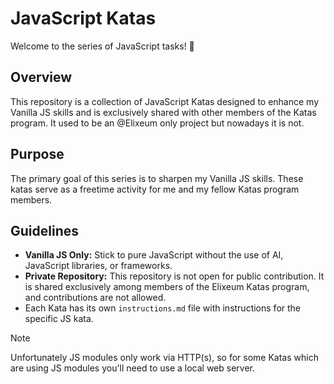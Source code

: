 # JavaScript Katas
Welcome to the series of JavaScript tasks! 🚀

## Overview
This repository is a collection of JavaScript Katas designed to enhance my Vanilla JS skills and is exclusively shared with other members of the Katas program.
It used to be an @Elixeum only project but nowadays it is not.

## Purpose
The primary goal of this series is to sharpen my Vanilla JS skills. These katas serve as a freetime activity for me and my fellow Katas program members.

## Guidelines
- **Vanilla JS Only:** Stick to pure JavaScript without the use of AI, JavaScript libraries, or frameworks.
- **Private Repository:** This repository is not open for public contribution. It is shared exclusively among members of the Elixeum Katas program, and contributions are not allowed.
- Each Kata has its own ```instructions.md``` file with instructions for the specific JS kata.


> [!NOTE]  
> Unfortunately JS modules only work via HTTP(s), so for some Katas which are using JS modules you'll need to use a local web server.
